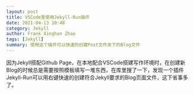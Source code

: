 ```yaml
---
layout: post
title: VSCode里使用Jekyll-Run插件
date: 2021-04-13 10:48
category: Jekyll
author: Frank Xinghan Zhao
tags: [Jekyll]
summary: 使用这个插件可以快速的创建Post文件夹下的Blog文件
---
```






因为Jekyll搭配Github Page，在本地配合VSCode搭建写作环境时，在创建新Blog的时候总是需要按照模板填写一堆东西，在库里搜了一下，发现一个插件Jekyll-Run可以用右键快速的创建符合Jekyll要求的Blog页面文件，这下省事多了。